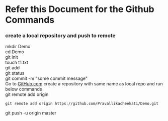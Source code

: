 # Refer this Document for the Github Commands

### create a local repository and push to remote
mkdir Demo \
cd Demo \
git init \
touch t1.txt \
git add \
git status \
git commit -m "some commit message" \
Go to [GitHub.com](https://github.com) create a repository with same name as local repo and run below commands \
git remote add origin <Repo Url>
```
git remote add origin https://github.com/Pravallikacheekati/Demo.git
```
git push -u origin master